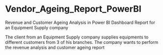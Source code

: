 # Vendor_Ageing_Report_PowerBI
Revenue and Customer Ageing Analysis in Power BI Dashboard Report for an Equipment Supply company 

The client from an Equipment Supply company supplies equipments to different customers from 3 of his branches. The company wants to perform the revenue analysis and customer ageing report
